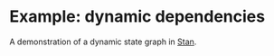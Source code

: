 # Example: dynamic dependencies

A demonstration of a dynamic state graph in [Stan](https://github.com/rkrupinski/stan).

